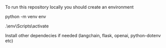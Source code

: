 
To run this repository locally you should create an environment

python -m venv env

.\env\Scripts\activate

Install other dependecies if needed (langchain, flask, openai, python-dotenv etc)